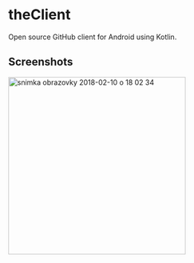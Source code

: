 # theClient  
Open source GitHub client for Android using Kotlin.  
  
  
## Screenshots  
<img width="355" alt="snimka obrazovky 2018-02-10 o 18 02 34" src="https://user-images.githubusercontent.com/15018356/36064557-0ed672e6-0e8d-11e8-94ea-20bee747d23d.png">

